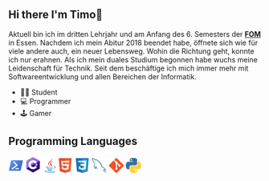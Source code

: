## Hi there I'm Timo👋

Aktuell bin ich im dritten Lehrjahr und am Anfang des 6. Semesters der <b><a href="https://www.fom.de">FOM</b></a> in Essen. Nachdem ich mein Abitur 2018 beendet habe, öffnete sich wie für viele andere auch, ein neuer Lebensweg. Wohin die Richtung geht, konnte ich nur erahnen. Als ich mein duales Studium begonnen habe wuchs meine Leidenschaft für Technik. Seit dem beschäftige ich mich immer mehr mit Softwareentwicklung und allen Bereichen der Informatik.

- 👨‍🎓 Student 
- 💻 Programmer 
- 🕹 Gamer 

## Programming Languages

  <img src = './images/posh.png' width='30'/> <img src = './images/C_Sharp_logo.svg' width='30'/> <img src = './images/java.svg' width='30'/><img src = './images/html.svg' width='30'/> <img src = './images/css.svg' width='30'/> <img src = './images/sql.svg' width='30'/> <img src = './images/git.svg' width='30'/>  <img src = './images/python2.png' height='30'/>

